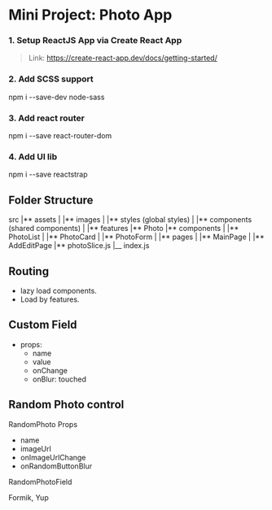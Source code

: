 # Mini Project: Photo App

### 1. Setup ReactJS App via Create React App

> Link: https://create-react-app.dev/docs/getting-started/

### 2. Add SCSS support

npm i --save-dev node-sass

### 3. Add react router

npm i --save react-router-dom

### 4. Add UI lib

npm i --save reactstrap

## Folder Structure

src
|** assets
| |** images
| |** styles (global styles)
|
|** components (shared components)
|
|** features
|** Photo
|** components
| |** PhotoList
| |** PhotoCard
| |** PhotoForm
|
|** pages
| |** MainPage
| |** AddEditPage
|** photoSlice.js
|\_\_ index.js

## Routing

- lazy load components.
- Load by features.

## Custom Field

- props:
  - name
  - value
  - onChange
  - onBlur: touched

## Random Photo control

RandomPhoto
Props

- name
- imageUrl
- onImageUrlChange
- onRandomButtonBlur

RandomPhotoField

Formik, Yup
